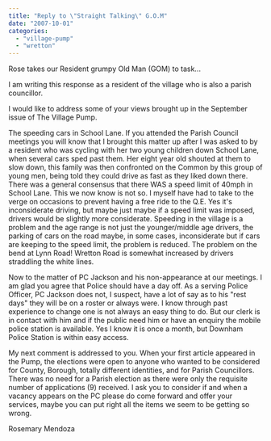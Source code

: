 ```yaml
---
title: "Reply to \"Straight Talking\" G.O.M"
date: "2007-10-01"
categories: 
  - "village-pump"
  - "wretton"
---
```


Rose takes our Resident grumpy Old Man (GOM) to task...

I am writing this response as a resident of the village who is also a parish councillor.

I would like to address some of your views brought up in the September issue of The Village Pump.

The speeding cars in School Lane. If you attended the Parish Council meetings you will know that I brought this matter up after I was asked to by a resident who was cycling with her two young children down School Lane, when several cars sped past them. Her eight year old shouted at them to slow down, this family was then confronted on the Common by this group of young men, being told they could drive as fast as they liked down there. There was a general consensus that there WAS a speed limit of 40mph in School Lane. This we now know is not so. I myself have had to take to the verge on occasions to prevent having a free ride to the Q.E. Yes it's inconsiderate driving, but maybe just maybe if a speed limit was imposed, drivers would be slightly more considerate. Speeding in the village is a problem and the age range is not just the younger/middle age drivers, the parking of cars on the road maybe, in some cases, inconsiderate but if cars are keeping to the speed limit, the problem is reduced. The problem on the bend at Lynn Road! Wretton Road is somewhat increased by drivers straddling the white lines.

Now to the matter of PC Jackson and his non-appearance at our meetings. I am glad you agree that Police should have a day off. As a serving Police Officer, PC Jackson does not, I suspect, have a lot of say as to his "rest days" they will be on a roster or always were. I know through past experience to change one is not always an easy thing to do. But our clerk is in contact with him and if the public need him or have an enquiry the mobile police station is available. Yes I know it is once a month, but Downham Police Station is within easy access.

My next comment is addressed to you. When your first article appeared in the Pump, the elections were open to anyone who wanted to be considered for County, Borough, totally different identities, and for Parish Councillors. There was no need for a Parish election as there were only the requisite number of applications (9) received. I ask you to consider if and when a vacancy appears on the PC please do come forward and offer your services, maybe you can put right all the items we seem to be getting so wrong.

Rosemary Mendoza
